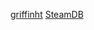 [griffinht](https://steamcommunity.com/id/griffinht)
[SteamDB](https://steamdb.info/calculator/76561198137199100/)

